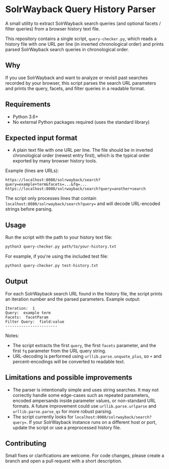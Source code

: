 # SolrWayback Query History Parser

A small utility to extract SolrWayback search queries (and optional facets / filter queries) from a browser history text file.

This repository contains a single script, `query-checker.py`, which reads a history file with one URL per line (in inverted chronological order) and prints parsed SolrWayback search queries in chronological order.

## Why

If you use SolrWayback and want to analyze or revisit past searches recorded by your browser, this script parses the search URL parameters and prints the query, facets, and filter queries in a readable format.

## Requirements

- Python 3.6+
- No external Python packages required (uses the standard library)

## Expected input format

- A plain text file with one URL per line. The file should be in inverted chronological order (newest entry first), which is the typical order exported by many browser history tools.

Example (lines are URLs):

    https://localhost:8080/solrwayback/search?query=example+term&facets=...&fq=...
    https://localhost:8080/solrwayback/search?query=another+search

The script only processes lines that contain `localhost:8080/solrwayback/search?query=` and will decode URL-encoded strings before parsing.

## Usage

Run the script with the path to your history text file:

```bash
python3 query-checker.py path/to/your-history.txt
```

For example, if you're using the included test file:

```bash
python3 query-checker.py test-history.txt
```

## Output

For each SolrWayback search URL found in the history file, the script prints an iteration number and the parsed parameters. Example output:

```
Iteration:  1
Query:  example term
Facets:  facetParam
Filter Query:  field:value
-----------------------
```

Notes:
- The script extracts the first `query`, the first `facets` parameter, and the first `fq` parameter from the URL query string.
- URL-decoding is performed using `urllib.parse.unquote_plus`, so `+` and percent-encodings will be converted to readable text.

## Limitations and possible improvements

- The parser is intentionally simple and uses string searches. It may not correctly handle some edge-cases such as repeated parameters, encoded ampersands inside parameter values, or non-standard URL formats. A future improvement could use `urllib.parse.urlparse` and `urllib.parse.parse_qs` for more robust parsing.
- The script currently looks for `localhost:8080/solrwayback/search?query=`. If your SolrWayback instance runs on a different host or port, update the script or use a preprocessed history file.

## Contributing

Small fixes or clarifications are welcome. For code changes, please create a branch and open a pull request with a short description.


